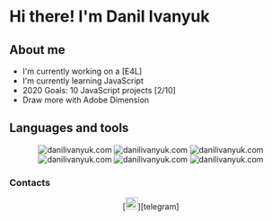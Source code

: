 # Hi there! I'm Danil Ivanyuk

## About me
- I'm currently working on a [E4L]
- I'm currently learning JavaScript
- 2020 Goals: 10 JavaScript projects [2/10]
- Draw more with Adobe Dimension

## Languages and tools
<p align="center">
<img alt="danilivanyuk.com" src="https://img.shields.io/badge/html-%23239120.svg?&style=flat-square&logo=html5&logoColor=white">
<img alt="danilivanyuk.com" src="https://img.shields.io/badge/css-%23239120.svg?&style=flat-square&logo=css3&logoColor=white">
<img alt="danilivanyuk.com" src="https://img.shields.io/badge/css3%20-%231572B6.svg?&style=for-the-badge&logo=css3&logoColor=white">
<img alt="danilivanyuk.com" src="https://img.shields.io/badge/javascript-%23F7DF1E.svg?&style=flat-square&logo=javascript&logoColor=black&labelColor=black">
<img alt="danilivanyuk.com" src="https://img.shields.io/badge/python%20-%2314354C.svg?&style=for-the-badge&logo=python&logoColor=white">
<img alt="danilivanyuk.com" src="https://img.shields.io/badge/django%20-%23092E20.svg?&style=for-the-badge&logo=django&logoColor=white">
</p>

### Contacts
<p align="center">
[<img alt="danilivanyuk.com" width="22px" src="https://cdn.jsdelivr.net/npm/simple-icons@v3/icons/telegram.svg">][telegram]
</p>


[telegram]: https://t.me/groovyD1
<!-- [website]: https://danilivanyuk.com/ -->